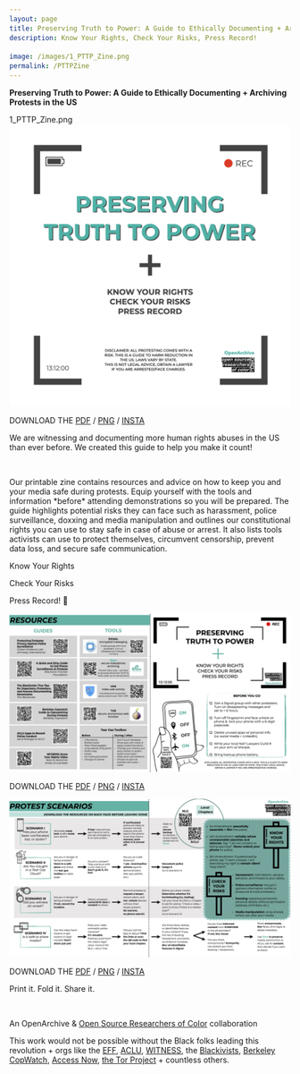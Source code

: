 ```yaml
---
layout: page
title: Preserving Truth to Power: A Guide to Ethically Documenting + Archiving Protests in the US 
description: Know Your Rights, Check Your Risks, Press Record!

image: /images/1_PTTP_Zine.png 
permalink: /PTTPZine
---
```



<p><b>Preserving Truth to Power: A Guide to Ethically Documenting + Archiving Protests in the US</b></p>

1_PTTP_Zine.png
<img class="postInlineImage" src="/images/1_PTTP_Zine.png"/>
<p>DOWNLOAD THE <a href="https://drive.google.com/file/d/1fJL70G2W2bHHrgU8cczCsD47AxvVKOVP/view?usp=sharing">PDF</a> / <a href="https://drive.google.com/file/d/1i-qar2-S_3S8ahFwfEwluqOCDKKC6ZqK/view?usp=sharing">PNG</a> / <a href="https://drive.google.com/drive/folders/1CC0XEyVLK6itSxZJ62chaanPsLAEil2R?usp=sharing">INSTA</a></p>


<p>We are witnessing and documenting more human rights abuses in the US than ever before. We created this guide to help you make it count!<p>
<br>
<p>Our printable zine contains resources and advice on how to keep you and your media safe during protests. Equip yourself with the tools and information *before* attending demonstrations so you will be prepared. 
The guide highlights potential risks they can face such as harassment, police surveillance, doxxing and media manipulation and outlines our constitutional rights you can use to stay safe in case of abuse or arrest. 
It also lists tools activists can use to protect themselves, circumvent censorship, prevent data loss, and secure safe communication.<p>

<p>Know Your Rights
<p>Check Your Risks
<p>Press Record! 📸
</p>

<img class="postInlineImage" src="/images/PTTPZineFNL.jpg"/>
<p>DOWNLOAD THE <a href="https://drive.google.com/file/d/1fJL70G2W2bHHrgU8cczCsD47AxvVKOVP/view?usp=sharing">PDF</a> / <a href="https://drive.google.com/file/d/1i-qar2-S_3S8ahFwfEwluqOCDKKC6ZqK/view?usp=sharing">PNG</a> / <a href="https://drive.google.com/drive/folders/1CC0XEyVLK6itSxZJ62chaanPsLAEil2R?usp=sharing">INSTA</a></p>
<img class="postInlineImage" src="/images/PTTPZine2FNL.jpg"/>
<p>DOWNLOAD THE <a href="https://drive.google.com/file/d/1fJL70G2W2bHHrgU8cczCsD47AxvVKOVP/view?usp=sharing">PDF</a> / <a href="https://drive.google.com/file/d/1i-qar2-S_3S8ahFwfEwluqOCDKKC6ZqK/view?usp=sharing">PNG</a> / <a href="https://drive.google.com/drive/folders/1CC0XEyVLK6itSxZJ62chaanPsLAEil2R?usp=sharing">INSTA</a></p>
<p>Print it. Fold it. Share it.</p>
<br>
<p>An OpenArchive & <a href="https://www.osroc.org/" target="_blank">Open Source Researchers of Color</a> collaboration</p>
<p>This work would not be possible without the Black folks leading this revolution + orgs like the <a href="https://www.eff.org/" target="_blank">EFF</a>, <a href="https://www.aclu.org/" target="_blank">ACLU</a>, <a href="https://www.witness.org/" target="_blank">WITNESS</a>, the <a href="https://www.theblackivists.com/" target="_blank">Blackivists</a>, <a href="https://www.berkeleycopwatch.org/" target="_blank">Berkeley CopWatch</a>, <a href="https://www.accessnow.org/" target="_blank">Access Now</a>, <a href="https://www.torproject.org/" target="_blank">the Tor Project</a> + countless others.




